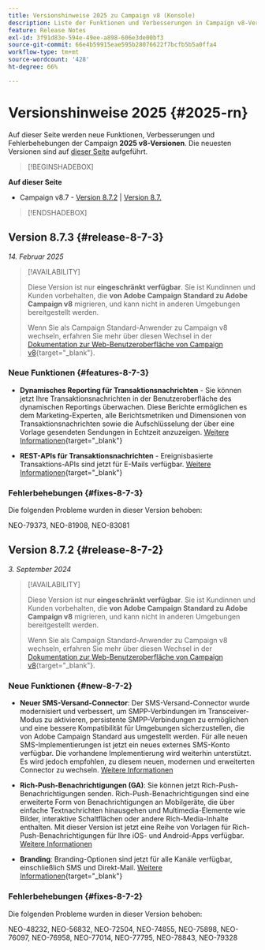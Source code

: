 ```yaml
---
title: Versionshinweise 2025 zu Campaign v8 (Konsole)
description: Liste der Funktionen und Verbesserungen in Campaign v8-Versionen 2025
feature: Release Notes
exl-id: 3f91d83e-594e-49ee-a898-606e3de00bf3
source-git-commit: 66e4b59915eae595b28076622f7bcfb5b5a0ffa4
workflow-type: tm+mt
source-wordcount: '428'
ht-degree: 66%

---
```


# Versionshinweise 2025 {#2025-rn}

Auf dieser Seite werden neue Funktionen, Verbesserungen und Fehlerbehebungen der Campaign **2025 v8-Versionen**. Die neuesten Versionen sind auf [dieser Seite](release-notes.md) aufgeführt.

>[!BEGINSHADEBOX]

**Auf dieser Seite**

* Campaign v8.7 - [Version 8.7.2](#release-8-7-2) | [Version 8.7.](#release-8-7-3)


>[!ENDSHADEBOX]


## Version 8.7.3 {#release-8-7-3}

_14. Februar 2025_

>[!AVAILABILITY]
>
>Diese Version ist nur **eingeschränkt verfügbar**. Sie ist Kundinnen und Kunden vorbehalten, die **von Adobe Campaign Standard zu Adobe Campaign v8** migrieren, und kann nicht in anderen Umgebungen bereitgestellt werden.
>
>Wenn Sie als Campaign Standard-Anwender zu Campaign v8 wechseln, erfahren Sie mehr über diesen Wechsel in der [Dokumentation zur Web-Benutzeroberfläche von Campaign v8](https://experienceleague.adobe.com/de/docs/campaign-web/v8/start/acs-migration){target="_blank"}.

### Neue Funktionen {#features-8-7-3}

* **Dynamisches Reporting für Transaktionsnachrichten** - Sie können jetzt Ihre Transaktionsnachrichten in der Benutzeroberfläche des dynamischen Reportings überwachen. Diese Berichte ermöglichen es dem Marketing-Experten, alle Berichtsmetriken und Dimensionen von Transaktionsnachrichten sowie die Aufschlüsselung der über eine Vorlage gesendeten Sendungen in Echtzeit anzuzeigen. [Weitere Informationen](https://experienceleague.adobe.com/de/docs/experience-cloud/campaign/reporting/get-started-reporting){target="_blank"}

* **REST-APIs für Transaktionsnachrichten** - Ereignisbasierte Transaktions-APIs sind jetzt für E-Mails verfügbar. [Weitere Informationen](https://experienceleague.adobe.com/en/docs/experience-cloud/campaign/apis/managing-transactional-messages){target="_blank"}

### Fehlerbehebungen {#fixes-8-7-3}

Die folgenden Probleme wurden in dieser Version behoben:

NEO-79373, NEO-81908, NEO-83081

## Version 8.7.2 {#release-8-7-2}

_3. September 2024_

>[!AVAILABILITY]
>
>Diese Version ist nur **eingeschränkt verfügbar**. Sie ist Kundinnen und Kunden vorbehalten, die **von Adobe Campaign Standard zu Adobe Campaign v8** migrieren, und kann nicht in anderen Umgebungen bereitgestellt werden.
>
>Wenn Sie als Campaign Standard-Anwender zu Campaign v8 wechseln, erfahren Sie mehr über diesen Wechsel in der [Dokumentation zur Web-Benutzeroberfläche von Campaign v8](https://experienceleague.adobe.com/de/docs/campaign-web/v8/start/acs-migration){target="_blank"}.

### Neue Funktionen {#new-8-7-2}

* **Neuer SMS-Versand-Connector**: Der SMS-Versand-Connector wurde modernisiert und verbessert, um SMPP-Verbindungen im Transceiver-Modus zu aktivieren, persistente SMPP-Verbindungen zu ermöglichen und eine bessere Kompatibilität für Umgebungen sicherzustellen, die von Adobe Campaign Standard aus umgestellt werden. Für alle neuen SMS-Implementierungen ist jetzt ein neues externes SMS-Konto verfügbar. Die vorhandene Implementierung wird weiterhin unterstützt. Es wird jedoch empfohlen, zu diesem neuen, modernen und erweiterten Connector zu wechseln. [Weitere Informationen](../send/sms/sms.md)

* **Rich-Push-Benachrichtigungen (GA)**: Sie können jetzt Rich-Push-Benachrichtigungen senden. Rich-Push-Benachrichtigungen sind eine erweiterte Form von Benachrichtigungen an Mobilgeräte, die über einfache Textnachrichten hinausgehen und Multimedia-Elemente wie Bilder, interaktive Schaltflächen oder andere Rich-Media-Inhalte enthalten. Mit dieser Version ist jetzt eine Reihe von Vorlagen für Rich-Push-Benachrichtigungen für Ihre iOS- und Android-Apps verfügbar. [Weitere Informationen](../send/rich-push-android.md)

* **Branding**: Branding-Optionen sind jetzt für alle Kanäle verfügbar, einschließlich SMS und Direkt-Mail. [Weitere Informationen](https://experienceleague.adobe.com/docs/experience-cloud/campaign/branding/branding-gs.html?lang=de){target="_blank"}

### Fehlerbehebungen {#fixes-8-7-2}

Die folgenden Probleme wurden in dieser Version behoben:

NEO-48232, NEO-56832, NEO-72504, NEO-74855, NEO-75898, NEO-76097, NEO-76958, NEO-77014, NEO-77795, NEO-78843, NEO-79328
